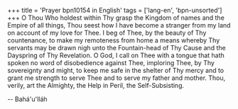 +++
title = 'Prayer bpn10154 in English'
tags = ['lang-en', 'bpn-unsorted']
+++
O Thou Who holdest within Thy grasp the Kingdom of names and the Empire of all things, Thou seest how I have become a stranger from my land on account of my love for Thee.  I beg of Thee, by the beauty of Thy countenance, to make my remoteness from home a means whereby Thy servants may be drawn nigh unto the Fountain-head of Thy Cause and the Dayspring of Thy Revelation.  O God, I call on Thee with a tongue that hath spoken no word of disobedience against Thee, imploring Thee, by Thy sovereignty and might, to keep me safe in the shelter of Thy mercy and to grant me strength to serve Thee and to serve my father and mother.  Thou, verily, art the Almighty, the Help in Peril, the Self-Subsisting.

-- Bahá'u'lláh
